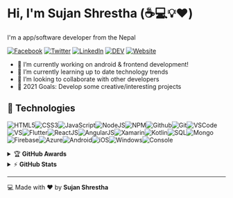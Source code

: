 
# Hi, I'm Sujan Shrestha (:coffee::computer::bulb::heart:)
I'm a app/software developer from the Nepal

[![Facebook](https://img.shields.io/badge/facebook-%231877F2.svg?&style=for-the-badge&logo=facebook&logoColor=white)](https://www.facebook.com/newar.bhai11) [![Twitter](https://img.shields.io/badge/twitter-%231DA1F2.svg?&style=for-the-badge&logo=twitter&logoColor=white)](https://twitter.com/newar_bhai) [![LinkedIn](https://img.shields.io/badge/linkedin-%230077B5.svg?&style=for-the-badge&logo=linkedin&logoColor=white)](https://www.linkedin.com/in/sujansth/) [![DEV](https://img.shields.io/badge/DEV-%23000000.svg?&style=for-the-badge&logo=dev.to&logoColor=white)](https://dev.to/nepkoder) [![Website](https://img.shields.io/website?label=nepkoder&style=for-the-badge&url=https%3A%2F%2Fkvntzn.github.io)](https://sujansth.com.np)
- 📱 I’m currently working on android & frontend development!
- 🌱 I’m currently learning up to date technology trends
- 💂‍ I’m looking to collaborate with other developers
- 🥅 2021 Goals: Develop some creative/interesting projects


## :wrench: Technologies

![HTML5](https://img.icons8.com/color/30/html-5.png)![CSS3](https://img.icons8.com/color/30/css3.png)![JavaScript](https://img.icons8.com/color/30/javascript.png)![NodeJS](https://img.icons8.com/color/30/nodejs.png)![NPM](https://img.icons8.com/color/30/npm.png)![Github](https://img.icons8.com/material-outlined/30/github.png)![Git](https://img.icons8.com/color/30/git.png)![VSCode](https://img.icons8.com/color/30/visual-studio-code-2019.png)![VS](https://img.icons8.com/color/30/visual-studio-2019.png)![Flutter](https://img.icons8.com/color/30/flutter.png)![ReactJS](https://img.icons8.com/color/30/react-native.png)![AngularJS](https://img.icons8.com/color/30/angularjs.png)![Xamarin](https://img.icons8.com/color/30/xamarin.png)![Kotlin](https://img.icons8.com/color/30/kotlin.png)![SQL](https://img.icons8.com/color/30/sql.png)![Mongo](https://img.icons8.com/color/30/mongodb.png)![Firebase](https://img.icons8.com/color/30/firebase.png)![Azure](https://img.icons8.com/color/30/azure.png)![Android](https://img.icons8.com/color/30/android-os.png)![iOS](https://img.icons8.com/color/30/mac-os.png)![Windows](https://img.icons8.com/color/30/windows-10.png)![Console](https://img.icons8.com/color/30/console.png)


<details>
    <summary>&#127942 <b>GitHub Awards</b></summary><br/>

![Github Trophy](https://github-profile-trophy.vercel.app/?username=nepkoder)

</details>

<details>
    <summary>&#9889 <b>GitHub Stats</b></summary><br/>

[![NepKoder's Github Stats](https://github-readme-stats.vercel.app/api?username=nepkoder&show_icons=true&hide_border=true)](https://github.com/nepkoder/github-readme-stats) [![Top Language](https://github-readme-stats.vercel.app/api/top-langs?username=nepkoder&show_icons=true&layout=compact&hide_border=true&hide=php&langs_count=8)](https://github.com/nepkoder/github-readme-stats)
</details>

---

:computer: Made with :heart: by **Sujan Shrestha**


[website]: https://sujansth.com.np
[linkedin]: https://linkedin.com/in/sujansth/
